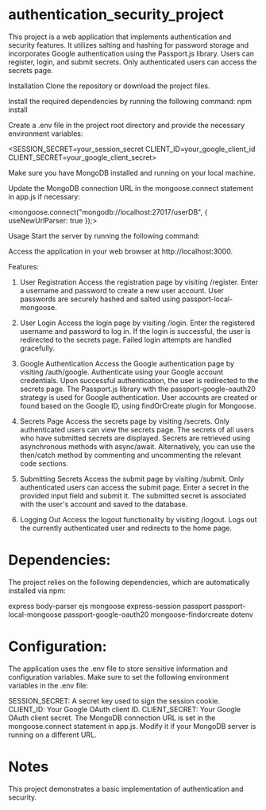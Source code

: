 # authentication_security_project  

This project is a web application that implements authentication and security features. It utilizes salting and hashing for password storage and incorporates Google authentication using the Passport.js library. Users can register, login, and submit secrets. Only authenticated users can access the secrets page.

Installation
Clone the repository or download the project files.

Install the required dependencies by running the following command: 
 npm install

Create a .env file in the project root directory and provide the necessary environment variables:

<SESSION_SECRET=your_session_secret
CLIENT_ID=your_google_client_id
CLIENT_SECRET=your_google_client_secret>

Make sure you have MongoDB installed and running on your local machine.

Update the MongoDB connection URL in the mongoose.connect statement in app.js if necessary:

<mongoose.connect("mongodb://localhost:27017/userDB", { useNewUrlParser: true });>
  
Usage
Start the server by running the following command: <node app.js>
  
Access the application in your web browser at http://localhost:3000.

Features:
1. User Registration
Access the registration page by visiting /register.
Enter a username and password to create a new user account.
User passwords are securely hashed and salted using passport-local-mongoose.
  
2. User Login
Access the login page by visiting /login.
Enter the registered username and password to log in.
If the login is successful, the user is redirected to the secrets page.
Failed login attempts are handled gracefully.
  
3. Google Authentication
Access the Google authentication page by visiting /auth/google.
Authenticate using your Google account credentials.
Upon successful authentication, the user is redirected to the secrets page.
The Passport.js library with the passport-google-oauth20 strategy is used for Google authentication.
User accounts are created or found based on the Google ID, using findOrCreate plugin for Mongoose.
  
4. Secrets Page
Access the secrets page by visiting /secrets.
Only authenticated users can view the secrets page.
The secrets of all users who have submitted secrets are displayed.
Secrets are retrieved using asynchronous methods with async/await.
Alternatively, you can use the then/catch method by commenting and uncommenting the relevant code sections.
  
5. Submitting Secrets
Access the submit page by visiting /submit.
Only authenticated users can access the submit page.
Enter a secret in the provided input field and submit it.
The submitted secret is associated with the user's account and saved to the database.
  
6. Logging Out
Access the logout functionality by visiting /logout.
Logs out the currently authenticated user and redirects to the home page.
  
# Dependencies:
The project relies on the following dependencies, which are automatically installed via npm:

express
body-parser
ejs
mongoose
express-session
passport
passport-local-mongoose
passport-google-oauth20
mongoose-findorcreate
dotenv
  
# Configuration:
The application uses the .env file to store sensitive information and configuration variables. Make sure to set the following environment variables in the .env file:

SESSION_SECRET: A secret key used to sign the session cookie.
CLIENT_ID: Your Google OAuth client ID.
CLIENT_SECRET: Your Google OAuth client secret.
The MongoDB connection URL is set in the mongoose.connect statement in app.js. Modify it if your MongoDB server is running on a different URL.

# Notes
This project demonstrates a basic implementation of authentication and security.
